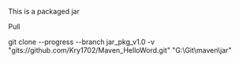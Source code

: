 This is a packaged jar

Pull

git clone --progress --branch jar_pkg_v1.0 -v "gits://github.com/Kry1702/Maven_HelloWord.git" "G:\Git\maven\jar"
